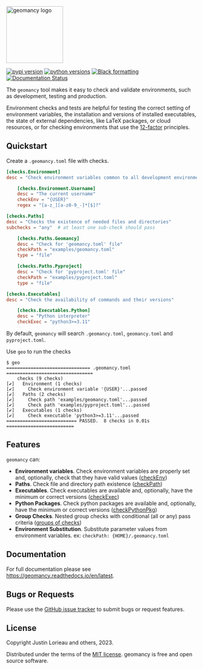 <!-- start intro -->
<img src="https://raw.githubusercontent.com/jlorieau/geomancy/main/docs/_static/geomancy_logo.svg" alt="geomancy logo" height="150px"/>

[![pypi version](https://img.shields.io/pypi/v/geomancy.svg)](https://pypi.org/project/geomancy/)
[![python versions](https://img.shields.io/pypi/pyversions/geomancy.svg)](https://pypi.org/project/geomancy/)
[![Black formatting](https://img.shields.io/badge/code%20style-black-000000.svg)](https://github.com/psf/black)
[![Documentation Status](https://readthedocs.org/projects/geomancy/badge/?version=latest)](https://geomancy.readthedocs.io/en/latest/?badge=latest)

The ``geomancy`` tool makes it easy to check and validate environments, such
as development, testing and production.

Environment checks and tests are helpful for testing the correct setting
of environment variables, the installation and versions of installed
executables, the state of external dependencies, like LaTeX packages, or cloud
resources, or for checking environments that use the
[12-factor](http://12factor.net/) principles.
<!-- end intro -->

## Quickstart
<!-- start quickstart -->
Create a ``.geomancy.toml`` file with checks.

```toml
[checks.Environment]
desc = "Check environment variables common to all development environments"

    [checks.Environment.Username]
    desc = "The current username"
    checkEnv = "{USER}"
    regex = "[a-z_][a-z0-9_-]*[$]?"

[checks.Paths]
desc = "Checks the existence of needed files and directories"
subchecks = "any"  # at least one sub-check should pass

    [checks.Paths.Geomancy]
    desc = "Check for 'geomancy.toml' file"
    checkPath = "examples/geomancy.toml"
    type = "file"

    [checks.Paths.Pyproject]
    desc = "Check for 'pyproject.toml' file"
    checkPath = "examples/pyproject.toml"
    type = "file"

[checks.Executables]
desc = "Check the availability of commands and their versions"

    [checks.Executables.Python]
    desc = "Python interpreter"
    checkExec = "python3>=3.11"
```

By default, ``geomancy`` will search ``.geomancy.toml``, ``geomancy.toml`` and
``pyproject.toml``.

Use ``geo`` to run the checks

```shell
$ geo
=============================== .geomancy.toml ================================
    checks (9 checks)
[✔]   Environment (1 checks)
[✔]     Check environment variable '{USER}'...passed
[✔]   Paths (2 checks)
[✔]     Check path 'examples/geomancy.toml'...passed
[✔]     Check path 'examples/pyproject.toml'...passed
[✔]   Executables (1 checks)
[✔]     Check executable 'python3>=3.11'...passed
========================== PASSED.  8 checks in 0.01s =========================
```
<!-- end quickstart -->

## Features
<!-- start features -->
``geomancy`` can:

- __Environment variables__. Check environment variables are properly set and,
  optionally, check that they have valid values
  ([checkEnv](https://geomancy.readthedocs.io/en/latest/usage/index.html#checkenv))
- __Paths__. Check file and directory path existence
  ([checkPath](https://geomancy.readthedocs.io/en/latest/usage/index.html#checkpath))
- __Executables__. Check executables are available and, optionally, have the
  minimum or correct versions
  ([checkExec](https://geomancy.readthedocs.io/en/latest/usage/index.html#checkexec))
- __Python Packages__. Check python packages are available and, optionally,
  have the minimum or correct versions
  ([checkPythonPkg](https://geomancy.readthedocs.io/en/latest/usage/index.html#checkpythonpkg))
- __Group Checks__. Nested group checks with conditional (all or any) pass
  criteria ([groups of checks](https://geomancy.readthedocs.io/en/latest/usage/index.html#check-groups))
- __Environment Substitution__. Substitute parameter values from environment
  variables. ex: ``checkPath: {HOME}/.geomancy.toml``
<!-- end features -->

## Documentation

For full documentation please see https://geomancy.readthedocs.io/en/latest.


## Bugs or Requests
Please use the [GitHub issue tracker](https://github.com/jlorieau/geomancy/issues)
to submit bugs or request features.

## License

Copyright Justin Lorieau and others, 2023.

Distributed under the terms of the [MIT license](LICENSE).
geomancy is free and open source software.
